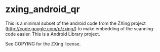 zxing_android_qr
================

This is a minimal subset of the android code from the ZXing project (http://code.google.com/p/zxing/) to make embedding of the scanning-code easier. This is a Android Library project.

See COPYING for the ZXing license.
